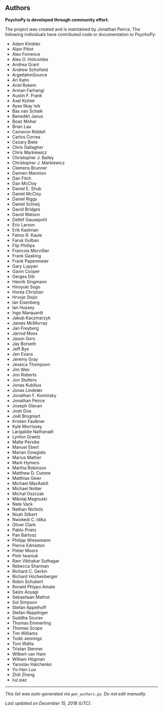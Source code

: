 Authors
-------

**PsychoPy is developed through community effort.**

The project was created and is maintained by Jonathan Peirce.
The following individuals have contributed code or documentation to 
PsychoPy:

* Adam Kimbler
* Alain Pitiot
* Alex Forrence
* Alex O. Holcombe
* Andrea Grant
* Andrew Schofield
* ArgetlahmSource
* Ari Kahn
* Ariel Rokem
* Arman Farhangi
* Austin F. Frank
* Axel Kohler
* Ayse Ilkay Isik
* Bas van Schaik
* Benedikt Janus
* Boaz Mohar
* Brian Lau
* Cameron Riddell
* Carlos Correa
* Cezary Biele
* Chris Gallagher
* Chris Markiewicz
* Christopher J. Bailey
* Christopher J. Markiewicz
* Clemens Brunner
* Damien Mannion
* Dan Fitch
* Dan McCloy
* Daniel E. Shub
* Daniel McCloy
* Daniel Riggs
* Daniel Schreij
* David Bridges
* David Watson
* Detlef Gausepohl
* Eric Larson
* Erik Kastman
* Falmo R. Kaule
* Faruk Gulban
* Flip Phillips
* Francois Morvillier
* Frank Gasking
* Frank Papenmeier
* Gary Lupyan
* Gavin Cooper
* Gerges Dib
* Henrik Singmann
* Hiroyuki Sogo
* Horea Christian
* Hrvoje Stojic
* Ian Eisenberg
* Ian Hussey
* Ingo Marquardt
* Jakub Kaczmarzyk
* James McMurray
* Jan Freyberg
* Jarrod Moss
* Jason Gors
* Jay Borseth
* Jeff Bye
* Jen Evans
* Jeremy Gray
* Jessica Thompson
* Jim Weir
* Jon Roberts
* Jon Stutters
* Jonas Kubilius
* Jonas Lindeløv
* Jonathan F. Kominsky
* Jonathan Peirce
* Joseph Glavan
* Josh Doe
* Joël Brogniart
* Kristen Faulkner
* Kyle Morrissey
* Larigaldie Nathanaël
* Lynton Graetz
* Malte Persike
* Manuel Ebert
* Marian Dowgialo
* Marius Mather
* Mark Hymers
* Martha Robinson
* Matthew D. Cutone
* Matthias Geier
* Michael MacAskill
* Michael Notter
* Michał Oszczak
* Mikolaj Magnuski
* Nate Vack
* Nathan Nichols
* Noah Silbert
* Nwokedi C. Idika
* Oliver Clark
* Pablo Prietz
* Pan Bartosz
* Philipp Wiesemann
* Pierce Edmiston
* Pieter Moors
* Piotr Iwaniuk
* Ram Vibhakar Suthagar
* Rebecca Sharman
* Richard C. Gerkin
* Richard Höchenberger
* Robin Schubert
* Ronald Phlypo Amate
* Saizo Aoyagi
* Sebastiaan Mathot
* Sol Simpson
* Stefan Appelhoff
* Stefan Repplinger
* Suddha Sourav
* Thomas Emmerling
* Thomas Scope
* Tim Williams
* Todd Jennings
* Tom Wallis
* Tristan Stenner
* Wilbert van Ham
* William Högman
* Yaroslav Halchenko
* Yu-Han Luo
* Zhili Zheng
* luz.paz

---
*This list was auto-generated via `gen_authors.py`. Do not edit manually.*

*Last updated on December 15, 2018 (UTC).*
 